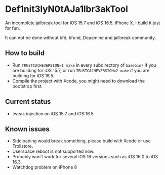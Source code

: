 # Def1nit3lyN0tAJa1lbr3akTool

An incomplete jailbreak tool for iOS 15.7 and iOS 16.5, iPhone X. I build it just for fun.

It can not be done without kfd, kfund, Dopamine and jailbreak community.

## How to build

- Run `TRUSTCACHEVERSION=1 make` in every subdirectory of `basebin/` if you are building for iOS 15.7, or run `TRUSTCACHEVERSION=2 make` if you are building for iOS 16.5. 
- Compile the project with Xcode, you might need to download the bootstrap first.

## Current status

- tweak injection on iOS 15.7 and iOS 16.5

## Known issues

- Sideloading would break something, please build with Xcode or use Trollstore.
- Userspace reboot is not supported now.
- Probably won’t work for several iOS 16 versions such as iOS 16.0 to iOS 16.3.
- Watchdog problem on iPhone 8
